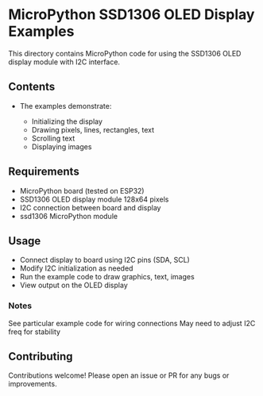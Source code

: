 # MicroPython SSD1306 OLED Display Examples

This directory contains MicroPython code for using the SSD1306 OLED display module with I2C interface.

## Contents

- The examples demonstrate:

  - Initializing the display
  - Drawing pixels, lines, rectangles, text
  - Scrolling text
  - Displaying images

## Requirements

- MicroPython board (tested on ESP32)
- SSD1306 OLED display module 128x64 pixels
- I2C connection between board and display
- ssd1306 MicroPython module

## Usage

- Connect display to board using I2C pins (SDA, SCL)
- Modify I2C initialization as needed
- Run the example code to draw graphics, text, images
- View output on the OLED display

### Notes

See particular example code for wiring connections
May need to adjust I2C freq for stability

## Contributing

Contributions welcome! Please open an issue or PR for any bugs or improvements.
